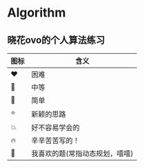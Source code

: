 # Algorithm


## 晓花ovo的个人算法练习

|  图标   | 含义  |
|  ----  | ----  |
| :heart:  | 困难 |
| :yellow_heart:  | 中等 |
| :green_heart:  | 简单 |
| :star:  | 新颖的思路 |
| :boom:  | 好不容易学会的 |
| :fire:  | 辛辛苦苦写的！ |
| :heartbeat:  | 我喜欢的题(常指动态规划，嘻嘻) |
